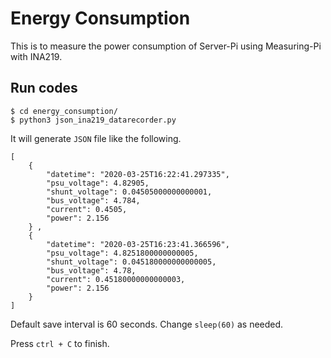 # Energy Consumption
This is to measure the power consumption of Server-Pi using Measuring-Pi with INA219.

## Run codes
```
$ cd energy_consumption/
$ python3 json_ina219_datarecorder.py
```

It will generate `JSON` file like the following.

```
[
	{
		"datetime": "2020-03-25T16:22:41.297335",
		"psu_voltage": 4.82905,
		"shunt_voltage": 0.04505000000000001,
		"bus_voltage": 4.784,
		"current": 0.4505,
		"power": 2.156
	} ,
	{
		"datetime": "2020-03-25T16:23:41.366596",
		"psu_voltage": 4.8251800000000005,
		"shunt_voltage": 0.045180000000000005,
		"bus_voltage": 4.78,
		"current": 0.45180000000000003,
		"power": 2.156
	}
]
```

Default save interval is 60 seconds. Change `sleep(60)` as needed.

Press `ctrl + C` to finish.